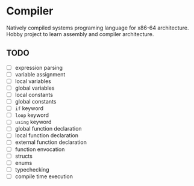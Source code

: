 # Compiler
Natively compiled systems programing language for x86-64 architecture. Hobby project to learn assembly and compiler architecture.

## TODO
- [ ] expression parsing
- [ ] variable assignment
- [ ] local variables
- [ ] global variables
- [ ] local constants
- [ ] global constants
- [ ] `if` keyword
- [ ] `loop` keyword
- [ ] `using` keyword
- [ ] global function declaration
- [ ] local function declaration
- [ ] external function declaration
- [ ] function envocation
- [ ] structs
- [ ] enums
- [ ] typechecking
- [ ] compile time execution
